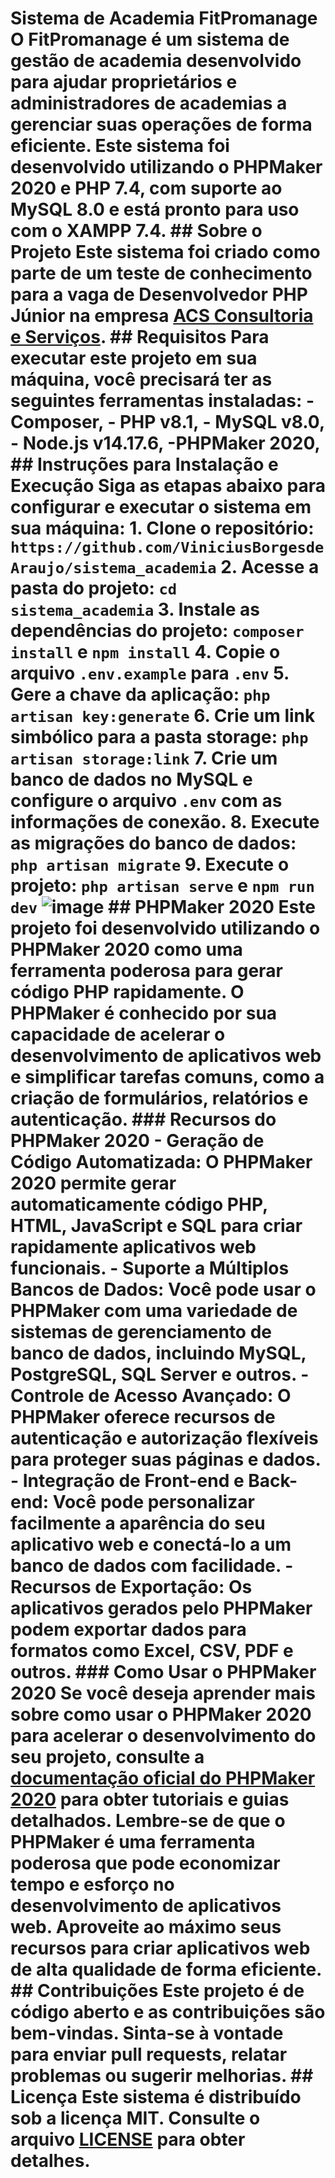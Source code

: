 # Sistema de Academia FitPromanage O FitPromanage é um sistema de gestão de academia desenvolvido para ajudar proprietários e administradores de academias a gerenciar suas operações de forma eficiente. Este sistema foi desenvolvido utilizando o PHPMaker 2020 e PHP 7.4, com suporte ao MySQL 8.0 e está pronto para uso com o XAMPP 7.4. ## Sobre o Projeto Este sistema foi criado como parte de um teste de conhecimento para a vaga de Desenvolvedor PHP Júnior na empresa [ACS Consultoria e Serviços](http://www.acslab.com.br/). ## Requisitos Para executar este projeto em sua máquina, você precisará ter as seguintes ferramentas instaladas: - Composer, - PHP v8.1, - MySQL v8.0, - Node.js v14.17.6, -PHPMaker 2020, ## Instruções para Instalação e Execução Siga as etapas abaixo para configurar e executar o sistema em sua máquina: 1. Clone o repositório: `https://github.com/ViniciusBorgesdeAraujo/sistema_academia` 2. Acesse a pasta do projeto: `cd sistema_academia` 3. Instale as dependências do projeto: `composer install` e `npm install` 4. Copie o arquivo `.env.example` para `.env` 5. Gere a chave da aplicação: `php artisan key:generate` 6. Crie um link simbólico para a pasta storage: `php artisan storage:link` 7. Crie um banco de dados no MySQL e configure o arquivo `.env` com as informações de conexão. 8. Execute as migrações do banco de dados: `php artisan migrate` 9. Execute o projeto: `php artisan serve` e `npm run dev` ![image](https://github.com/ViniciusBorgesdeAraujo/sistema_academia/assets/105869015/0ccb0e65-eb76-41d6-8333-56bd3f93e626) ## PHPMaker 2020 Este projeto foi desenvolvido utilizando o PHPMaker 2020 como uma ferramenta poderosa para gerar código PHP rapidamente. O PHPMaker é conhecido por sua capacidade de acelerar o desenvolvimento de aplicativos web e simplificar tarefas comuns, como a criação de formulários, relatórios e autenticação. ### Recursos do PHPMaker 2020 - **Geração de Código Automatizada:** O PHPMaker 2020 permite gerar automaticamente código PHP, HTML, JavaScript e SQL para criar rapidamente aplicativos web funcionais. - **Suporte a Múltiplos Bancos de Dados:** Você pode usar o PHPMaker com uma variedade de sistemas de gerenciamento de banco de dados, incluindo MySQL, PostgreSQL, SQL Server e outros. - **Controle de Acesso Avançado:** O PHPMaker oferece recursos de autenticação e autorização flexíveis para proteger suas páginas e dados. - **Integração de Front-end e Back-end:** Você pode personalizar facilmente a aparência do seu aplicativo web e conectá-lo a um banco de dados com facilidade. - **Recursos de Exportação:** Os aplicativos gerados pelo PHPMaker podem exportar dados para formatos como Excel, CSV, PDF e outros. ### Como Usar o PHPMaker 2020 Se você deseja aprender mais sobre como usar o PHPMaker 2020 para acelerar o desenvolvimento do seu projeto, consulte a [documentação oficial do PHPMaker 2020](https://www.hkvstore.com/phpmaker) para obter tutoriais e guias detalhados. Lembre-se de que o PHPMaker é uma ferramenta poderosa que pode economizar tempo e esforço no desenvolvimento de aplicativos web. Aproveite ao máximo seus recursos para criar aplicativos web de alta qualidade de forma eficiente. ## Contribuições Este projeto é de código aberto e as contribuições são bem-vindas. Sinta-se à vontade para enviar pull requests, relatar problemas ou sugerir melhorias. ## Licença Este sistema é distribuído sob a licença MIT. Consulte o arquivo [LICENSE](LICENSE) para obter detalhes.
